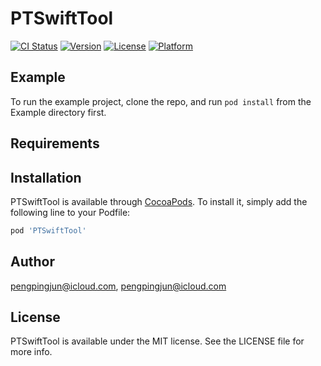 # PTSwiftTool

[![CI Status](https://img.shields.io/travis/pengpingjun@icloud.com/PTSwiftTool.svg?style=flat)](https://travis-ci.org/pengpingjun@icloud.com/PTSwiftTool)
[![Version](https://img.shields.io/cocoapods/v/PTSwiftTool.svg?style=flat)](https://cocoapods.org/pods/PTSwiftTool)
[![License](https://img.shields.io/cocoapods/l/PTSwiftTool.svg?style=flat)](https://cocoapods.org/pods/PTSwiftTool)
[![Platform](https://img.shields.io/cocoapods/p/PTSwiftTool.svg?style=flat)](https://cocoapods.org/pods/PTSwiftTool)

## Example

To run the example project, clone the repo, and run `pod install` from the Example directory first.

## Requirements

## Installation

PTSwiftTool is available through [CocoaPods](https://cocoapods.org). To install
it, simply add the following line to your Podfile:

```ruby
pod 'PTSwiftTool'
```

## Author

pengpingjun@icloud.com, pengpingjun@icloud.com

## License

PTSwiftTool is available under the MIT license. See the LICENSE file for more info.
